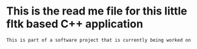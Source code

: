 # This is the read me file for this little fltk based C++ application

``` This is part of a software project that is currently being worked on ```

